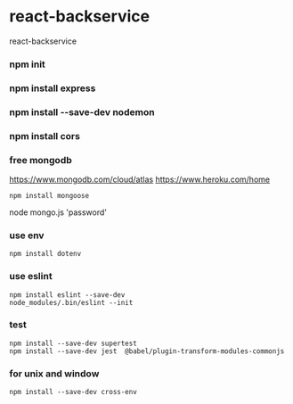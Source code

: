 # react-backservice
 react-backservice

### npm init
### npm install express
### npm install --save-dev nodemon
### npm install cors


### free mongodb
https://www.mongodb.com/cloud/atlas
https://www.heroku.com/home
```
npm install mongoose
```
node mongo.js 'password'

### use env 
```
npm install dotenv
```

### use eslint 
```
npm install eslint --save-dev
node_modules/.bin/eslint --init
```

### test
```
npm install --save-dev supertest
npm install --save-dev jest  @babel/plugin-transform-modules-commonjs
```

### for unix and window 
```
npm install --save-dev cross-env
```